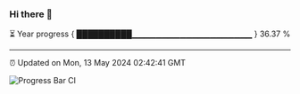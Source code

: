 ### Hi there 👋

⏳ Year progress { ██████████▁▁▁▁▁▁▁▁▁▁▁▁▁▁▁▁▁▁▁▁ } 36.37 %

---

⏰ Updated on Mon, 13 May 2024 02:42:41 GMT

![Progress Bar CI](https://github.com/IshwaranRudhara/GIT-ACTION/workflows/Progress%20Bar%20CI/badge.svg)
